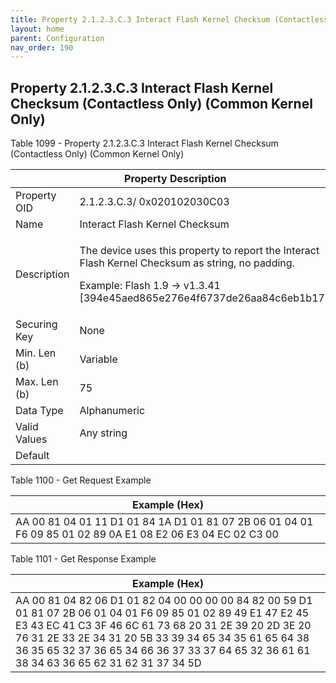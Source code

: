 ```yaml
---
title: Property 2.1.2.3.C.3 Interact Flash Kernel Checksum (Contactless Only) (Common Kernel Only)
layout: home
parent: Configuration
nav_order: 190
---
```


## Property 2.1.2.3.C.3 Interact Flash Kernel Checksum (Contactless Only) (Common Kernel Only)

Table 1099 - Property 2.1.2.3.C.3 Interact Flash Kernel Checksum
(Contactless Only) (Common Kernel Only)

<table>
<colgroup>
<col style="width: 14%" />
<col style="width: 85%" />
</colgroup>
<thead>
<tr>
<th colspan="2">Property Description</th>
</tr>
</thead>
<tbody>
<tr>
<td>Property OID</td>
<td>2.1.2.3.C.3/ 0x020102030C03</td>
</tr>
<tr>
<td>Name</td>
<td>Interact Flash Kernel Checksum</td>
</tr>
<tr>
<td>Description</td>
<td><p>The device uses this property to report the Interact Flash Kernel
Checksum as string, no padding.</p>
<p>Example: Flash 1.9 -&gt; v1.3.41
[394e45aed865e276e4f6737de26aa84c6eb1b174]</p></td>
</tr>
<tr>
<td>Securing Key</td>
<td>None</td>
</tr>
<tr>
<td>Min. Len (b)</td>
<td>Variable</td>
</tr>
<tr>
<td>Max. Len (b)</td>
<td>75</td>
</tr>
<tr>
<td>Data Type</td>
<td>Alphanumeric</td>
</tr>
<tr>
<td>Valid Values</td>
<td>Any string</td>
</tr>
<tr>
<td>Default</td>
<td></td>
</tr>
</tbody>
</table>

Table 1100 - Get Request Example

| Example (Hex) |
|----|
| AA 00 81 04 01 11 D1 01 84 1A D1 01 81 07 2B 06 01 04 01 F6 09 85 01 02 89 0A E1 08 E2 06 E3 04 EC 02 C3 00 |

Table 1101 - Get Response Example

| Example (Hex) |
|----|
| AA 00 81 04 82 06 D1 01 82 04 00 00 00 00 84 82 00 59 D1 01 81 07 2B 06 01 04 01 F6 09 85 01 02 89 49 E1 47 E2 45 E3 43 EC 41 C3 3F 46 6C 61 73 68 20 31 2E 39 20 2D 3E 20 76 31 2E 33 2E 34 31 20 5B 33 39 34 65 34 35 61 65 64 38 36 35 65 32 37 36 65 34 66 36 37 33 37 64 65 32 36 61 61 38 34 63 36 65 62 31 62 31 37 34 5D |

#